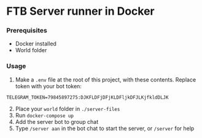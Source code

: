 # FTB Server runner in Docker

### Prerequisites

* Docker installed
* World folder

### Usage

1. Make a `.env` file at the root of this project, with these contents. Replace token with your bot token:

```
TELEGRAM_TOKEN=79845897275:DJKFLDFjDFjKLDFljkDFJLKjfkldDLJK
```

2. Place your `world` folder in `./server-files`
3. Run `docker-compose up`
4. Add the server bot to group chat
5. Type `/server aan` in the bot chat to start the server, or `/server` for help